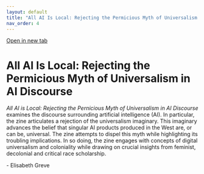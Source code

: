 ```yaml
---
layout: default
title: "All AI Is Local: Rejecting the Permicious Myth of Universalism in AI Discourse"
nav_order: 4
---
```


<div class="container" style="width=100%">
<div class="flipbook" style="z-index: 7">
<div class="sheet" style="background-image:url(../assets/img/zines/all_ai_is_local/page1.png); background-size: 100% 100%;"></div>
<div class="sheet" style="background-image:url(../assets/img/zines/all_ai_is_local/page2.png); background-size: 100% 100%;"></div>
<div class="sheet" style="background-image:url(../assets/img/zines/all_ai_is_local/page3.png); background-size: 100% 100%;"></div>
<div class="sheet" style="background-image:url(../assets/img/zines/all_ai_is_local/page4.png); background-size: 100% 100%;"></div>
<div class="sheet" style="background-image:url(../assets/img/zines/all_ai_is_local/page5.png); background-size: 100% 100%;"></div>
<div class="sheet" style="background-image:url(../assets/img/zines/all_ai_is_local/page6.png); background-size: 100% 100%;"></div>
<div class="sheet" style="background-image:url(../assets/img/zines/all_ai_is_local/page7.png); background-size: 100% 100%;"></div>
<div class="sheet" style="background-image:url(../assets/img/zines/all_ai_is_local/page8.png); background-size: 100% 100%;"></div>
<div class="sheet" style="background-image:url(../assets/img/zines/all_ai_is_local/page9.png); background-size: 100% 100%;"></div>
<div class="sheet" style="background-image:url(../assets/img/zines/all_ai_is_local/page10.png); background-size: 100% 100%;"></div>
<div class="sheet" style="background-image:url(../assets/img/zines/all_ai_is_local/page11.png); background-size: 100% 100%;"></div>
<div class="sheet" style="background-image:url(../assets/img/zines/all_ai_is_local/page12.png); background-size: 100% 100%;"></div>
<div class="sheet" style="background-image:url(../assets/img/zines/all_ai_is_local/page13.png); background-size: 100% 100%;"></div>
<div class="sheet" style="background-image:url(../assets/img/zines/all_ai_is_local/page14.png); background-size: 100% 100%;"></div>
<div class="sheet" style="background-image:url(../assets/img/zines/all_ai_is_local/page15.png); background-size: 100% 100%;"></div>
<div class="sheet" style="background-image:url(../assets/img/zines/all_ai_is_local/page16.png); background-size: 100% 100%;"></div>
<div class="sheet" style="background-image:url(../assets/img/zines/all_ai_is_local/page17.png); background-size: 100% 100%;"></div>
<div class="sheet" style="background-image:url(../assets/img/zines/all_ai_is_local/page18.png); background-size: 100% 100%;"></div>
<div class="sheet" style="background-image:url(../assets/img/zines/all_ai_is_local/page19.png); background-size: 100% 100%;"></div>
<div class="sheet" style="background-image:url(../assets/img/zines/all_ai_is_local/page20.png); background-size: 100% 100%;"></div>
</div>
</div>

<a href="all-ai-zine" target="_blank">Open in new tab</a>

# All AI Is Local: Rejecting the Permicious Myth of Universalism in AI Discourse

*All AI is Local: Rejecting the Pernicious Myth of Universalism in AI Discourse* examines the discourse surrounding artificial intelligence (AI). In particular, the zine articulates a rejection of the universalism imaginary. This imaginary advances the belief that singular AI products produced in the West are, or can be, universal. The zine attempts to dispel this myth while highlighting its troubling implications. In so doing, the zine engages with concepts of digital universalism and coloniality while drawing on crucial insights from feminist, decolonial and critical race scholarship. 

\- Elisabeth Greve















<script type="text/javascript" src="../turnjs4/extras/jquery.min.1.7.js"></script>
<script type="text/javascript" src="../turnjs4/extras/modernizr.2.5.3.min.js"></script>



<script type="text/javascript">

function loadApp() {
	$('.flipbook').turn({
			width: $('.container').width() ,
			height: $('.container').width()*0.697777778,
			elevation: 0,
			gradients: true,
			autoCenter: true
	});
}

yepnope({
	test : Modernizr.csstransforms,
	yep: ['../turnjs4/lib/turn.js'],
	nope: ['../turnjs4/lib/turn.html4.min.js'],
	both: ['../turnjs4/basic.css'],
	complete: loadApp
});

$( window ).on( "resize", function() {
  $('.flipbook').turn('size', $('.container').width(), $('.container').width()*0.697777778)
} );

</script>
